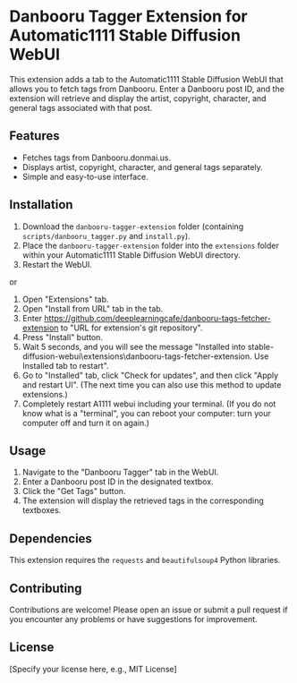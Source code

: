 # Danbooru Tagger Extension for Automatic1111 Stable Diffusion WebUI

This extension adds a tab to the Automatic1111 Stable Diffusion WebUI that allows you to fetch tags from Danbooru.  Enter a Danbooru post ID, and the extension will retrieve and display the artist, copyright, character, and general tags associated with that post.

## Features

*   Fetches tags from Danbooru.donmai.us.
*   Displays artist, copyright, character, and general tags separately.
*   Simple and easy-to-use interface.

## Installation

1.  Download the `danbooru-tagger-extension` folder (containing `scripts/danbooru_tagger.py` and `install.py`).
2.  Place the `danbooru-tagger-extension` folder into the `extensions` folder within your Automatic1111 Stable Diffusion WebUI directory.
3.  Restart the WebUI.

or
1. Open "Extensions" tab.
2. Open "Install from URL" tab in the tab.
3. Enter https://github.com/deeplearningcafe/danbooru-tags-fetcher-extension to "URL for extension's git repository".
4. Press "Install" button.
5. Wait 5 seconds, and you will see the message "Installed into stable-diffusion-webui\extensions\danbooru-tags-fetcher-extension. Use Installed tab to restart".
6. Go to "Installed" tab, click "Check for updates", and then click "Apply and restart UI". (The next time you can also use this method to update extensions.)
7. Completely restart A1111 webui including your terminal. (If you do not know what is a "terminal", you can reboot your computer: turn your computer off and turn it on again.)


## Usage

1.  Navigate to the "Danbooru Tagger" tab in the WebUI.
2.  Enter a Danbooru post ID in the designated textbox.
3.  Click the "Get Tags" button.
4.  The extension will display the retrieved tags in the corresponding textboxes.

## Dependencies

This extension requires the `requests` and `beautifulsoup4` Python libraries.

## Contributing

Contributions are welcome! Please open an issue or submit a pull request if you encounter any problems or have suggestions for improvement.

## License

[Specify your license here, e.g., MIT License]
